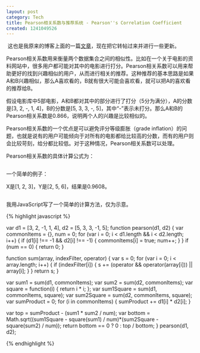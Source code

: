 ```yaml
---
layout: post
category: Tech
title: Pearson相关系数与推荐系统 - Pearson''s Correlation Coefficient
created: 1241049526
---
```

<p>&nbsp;这也是我原来的博客上面的一篇<a href="http://woodstudio.javaeye.com/blog/141005">文章</a>，现在把它转帖过来并进行一些更新。</p>

<p>Pearson相关系数用来衡量两个数据集合之间的相似性。比如在一个关于电影的资料网站中，很多用户都可能对其中的电影进行打分。Pearson相关系数可以用来帮助更好的找到兴趣相似的用户，从而进行相关的推荐。这种推荐的基本思路是如果A和B兴趣相似，那么A喜欢看的，B就有很大可能会喜欢看，就可以把A的喜欢看的推荐给B。</p>

<p>假设电影库中5部电影，A和B都对其中的部分进行了打分（5分为满分），A的分数是[3, 2, -, 1, 4]，B的分数是[5, 3, 3, -, 5]，其中&ldquo;-&rdquo;表示未打分。那么A和B的Pearson相关系数是0.866，说明两个人的兴趣是比较相似的。</p>

<p>Pearson相关系数的一个优点是可以避免评分等级膨胀（grade inflation）的问题，也就是说有的用户可能倾向于对所有的电影都给比较高的分数，而有的用户则会比较苛刻，给分都比较低。对于这种情况，Pearson相关系数可以处理。</p>

<p>Pearson相关系数的具体计算公式为：</p>

<p><img alt="" src="http://davidmlane.com/hyperstat/pictures/pearson6.GIF" /></p>

<p>一个简单的例子：</p>

<p>X是[1, 2, 3]，Y是[2, 5, 6]，结果是0.9608。</p>

<p><img alt="" src="http://davidmlane.com/hyperstat/pictures/corr_ex.gif" /></p>

<p>我用JavaScript写了一个简单的计算方法，仅为示意。</p>

{% highlight javascript %}

var d1 = [3, 2, -1, 1, 4], d2 = [5, 3, 3, -1, 5];
function pearson(d1, d2) {
  var commonItems = {}, num = 0;
  for (var i = 0; i < d1.length && i < d2.length; i++) {
	if (d1[i] !== -1 && d2[i] !== -1) {
	    commonItems[i] = true;
		num++;
	}
  }
  if (num == 0) {
    return 0;
  }
 
  function sum(array, indexFilter, operator) {
    var s = 0;
	for (var i = 0; i < array.length; i++) {
	  if (indexFilter[i]) {
	    s += (operator && operator(array[i])) || array[i];
	  }
	}
	return s;
  }

  var sum1 = sum(d1, commonItems);
  var sum2 = sum(d2, commonItems);
  var square = function(i) {
    return i * i;
  };
  var sum1Square = sum(d1, commonItems, square);
  var sum2Square = sum(d2, commonItems, square);
  var sumProduct = 0;
  for (i in commonItems) {
	sumProduct += d1[i] * d2[i];
  }

  var top = sumProduct - (sum1 * sum2 / num);
  var bottom = Math.sqrt((sum1Square - square(sum1) / num)*(sum2Square - square(sum2) / num));
  return bottom == 0 ? 0 : top / bottom;
}
pearson(d1, d2);

{% endhighlight %}

